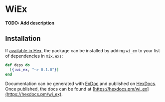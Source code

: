 # WiEx

**TODO: Add description**

## Installation

If [available in Hex](https://hex.pm/docs/publish), the package can be installed
by adding `wi_ex` to your list of dependencies in `mix.exs`:

```elixir
def deps do
  [{:wi_ex, "~> 0.1.0"}]
end
```

Documentation can be generated with [ExDoc](https://github.com/elixir-lang/ex_doc)
and published on [HexDocs](https://hexdocs.pm). Once published, the docs can
be found at [https://hexdocs.pm/wi_ex](https://hexdocs.pm/wi_ex).

